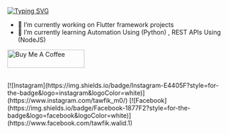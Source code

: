 [![Typing SVG](https://readme-typing-svg.demolab.com?font=Fira+Code&pause=1000&center=true&vCenter=true&width=435&lines=Hello+there!+Nice+to+see+you+here+%F0%9F%91%8B)](https://git.io/typing-svg)

- 🔭 I’m currently working on Flutter framework projects
- 🌱 I’m currently learning Automation Using (Python) , REST APIs Using (NodeJS)

<a href="https://www.buymeacoffee.com/absatyaprakash" target="_blank"><img src="https://cdn.buymeacoffee.com/buttons/default-orange.png" alt="Buy Me A Coffee" height="41" width="174"></a>

<br>
[![Instagram](https://img.shields.io/badge/Instagram-E4405F?style=for-the-badge&logo=instagram&logoColor=white)](https://www.instagram.com/tawfik_m0/)
[![Facebook](https://img.shields.io/badge/Facebook-1877F2?style=for-the-badge&logo=facebook&logoColor=white)](https://www.facebook.com/tawfik.walid.1)


<!--
**FiKa404/FiKa404** is a ✨ _special_ ✨ repository because its `README.md` (this file) appears on your GitHub profile.

Here are some ideas to get you started:

- 💬 Ask me about ...
- 📫 How to reach me: ...
- 😄 Pronouns: ...
- ⚡ Fun fact: ...
-->
